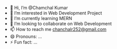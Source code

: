- 👋 Hi, I’m @Chamchal Kumar
- 👀 I’m interested in Web Development Project
- 🌱 I’m currently learning  MERN
- 💞️ I’m looking to collaborate on Web Development 
- 📫 How to reach me chanchalr252@gmail.com
- 😄 Pronouns: ...
- ⚡ Fun fact: ...

<!---
Chamchal361/Chamchal361 is a ✨ special ✨ repository because its `README.md` (this file) appears on your GitHub profile.
You can click the Preview link to take a look at your changes.
--->
